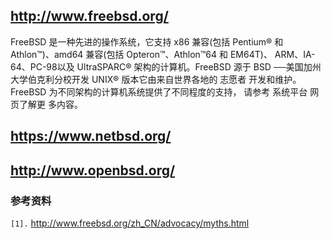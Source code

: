 ## http://www.freebsd.org/ ##

FreeBSD 是一种先进的操作系统，它支持 x86 兼容(包括 Pentium® 和 Athlon™)、amd64 兼容(包括 Opteron™、Athlon™64 和 EM64T)、 ARM、IA-64、PC-98以及 UltraSPARC® 架构的计算机。FreeBSD 源于 BSD ──美国加州大学伯克利分校开发 UNIX® 版本它由来自世界各地的 志愿者 开发和维护。 FreeBSD 为不同架构的计算机系统提供了不同程度的支持， 请参考 系统平台 网页了解更 多内容。

## https://www.netbsd.org/ ##


## http://www.openbsd.org/ ##



### 参考资料 ###
`[1].` http://www.freebsd.org/zh_CN/advocacy/myths.html<br>